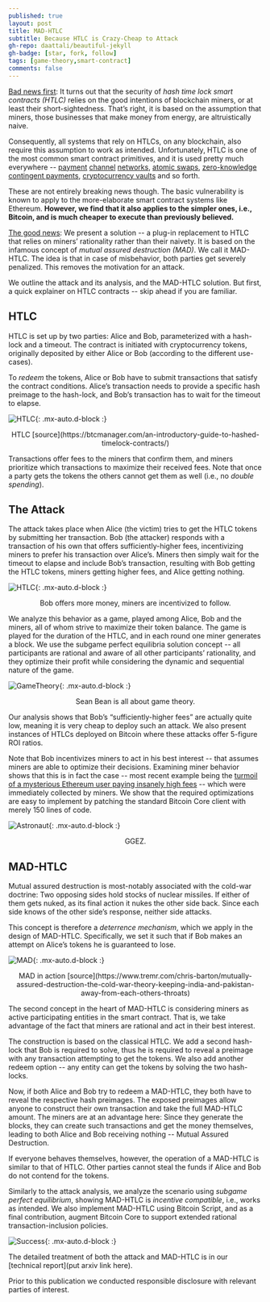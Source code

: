 ```yaml
---
published: true
layout: post
title: MAD-HTLC
subtitle: Because HTLC is Crazy-Cheap to Attack
gh-repo: daattali/beautiful-jekyll
gh-badge: [star, fork, follow]
tags: [game-theory,smart-contract] 
comments: false
---
```



<ins>Bad news first</ins>: It turns out that the security of _hash time lock smart contracts (HTLC)_ relies on the good intentions of blockchain miners, or at least their short-sightedness. That’s right, it is based on the assumption that miners, those businesses that make money from energy, are altruistically naive. 

Consequently, all systems that rely on HTLCs, on any blockchain, also require this assumption to work as intended. Unfortunately, HTLC is one of the most common smart contract primitives, and it is used pretty much everywhere -- [payment](https://blockstream.com/lightning/) [channel](https://lightning.engineering/) [networks](https://omg.network/), [atomic swaps](https://news.bitcoin.com/engineers-demonstrate-zcashbitcoin-atomic-swaps/), [zero-knowledge contingent payments](https://bitcoincore.org/en/2016/02/26/zero-knowledge-contingent-payments-announcement/), [cryptocurrency vaults](https://news.bitcoin.com/crypto-vaults-will-help-you-hodl/) and so forth.

These are not entirely breaking news though. The basic vulnerability is known to apply to the more-elaborate smart contract systems like Ethereum. **However, we find that it also applies to the simpler ones, i.e., Bitcoin, and is much cheaper to execute than previously believed.** 

<ins>The good news</ins>: We present a solution -- a plug-in replacement to HTLC that relies on miners’ rationality rather than their naivety. It is based on the infamous concept of _mutual assured destruction (MAD)_. We call it MAD-HTLC. The idea is that in case of misbehavior, both parties get severely penalized. This removes the motivation for an attack. 

We outline the attack and its analysis, and the MAD-HTLC solution. But first, a quick explainer on HTLC contracts -- skip ahead if you are familiar. 

## HTLC 
HTLC is set up by two parties: Alice and Bob, parameterized with a hash-lock and a timeout. The contract is initiated with cryptocurrency tokens, originally deposited by either Alice or Bob (according to the different use-cases).

To _redeem_ the tokens, Alice or Bob have to submit transactions that satisfy the contract conditions. Alice’s transaction needs to provide a specific hash preimage to the hash-lock, and Bob’s transaction has to wait for the timeout to elapse. 

![HTLC](https://lh6.googleusercontent.com/Yvt6UBAd_jwoqOkDtkT4mCbfqMfjaYkLsX7K77B0IU21MZBJhJ2oN9xzAGzefUxpZUDwSHb-tmGvlX8U1KspBIYThh_HifQvh625RjNEETBlHD_X9Qqip35PMOmUQjsoer8zeYAo){: .mx-auto.d-block :}
<p style="text-align: center;">HTLC [source](https://btcmanager.com/an-introductory-guide-to-hashed-timelock-contracts/)</p>

Transactions offer fees to the miners that confirm them, and miners prioritize which transactions to maximize their received fees. Note that once a party gets the tokens the others cannot get them as well (i.e., no _double spending_). 

## The Attack 
The attack takes place when Alice (the victim) tries to get the HTLC tokens by submitting her transaction. Bob (the attacker) responds with a transaction of his own that offers sufficiently-higher fees, incentivizing miners to prefer his transaction over Alice’s. Miners then simply wait for the timeout to elapse and include Bob’s transaction, resulting with Bob getting the HTLC tokens, miners getting higher fees, and Alice getting nothing.

![HTLC](https://lh3.googleusercontent.com/faS8jG_DgnbXvVLqP2BhG_rcN_hkVoLrQIm6gTuQXII4062sFa6_EdPPFWzGTaSVydflNimNife_j8Lz-RiCsO_2WkEg6BNsrwFGKiTOXQDWfwmX36rDhyInGwHrPcUkfShSDLPg){: .mx-auto.d-block :}
<p style="text-align: center;">Bob offers more money, miners are incentivized to follow.</p>

We analyze this behavior as a game, played among Alice, Bob and the miners, all of whom strive to maximize their token balance. The game is played for the duration of the HTLC, and in each round one miner generates a block. We use the subgame perfect equilibria solution concept -- all participants are rational and aware of all other participants’ rationality, and they optimize their profit while considering the dynamic and sequential nature of the game. 

![GameTheory](https://lh3.googleusercontent.com/PwnthBrdi7njB4DDV3gzIhrlRZLVMSMCMmMzDVnrcUOcKj264tLpEhY-gyg8SF7gv7umgaORrijRttIRymw7jFHq2R7vl89nkmTb9yD4kA9sEVpprBoC2kjr4aCTysYcvTT2Xig_){: .mx-auto.d-block :}
<p style="text-align: center;">Sean Bean is all about game theory.</p>


Our analysis shows that Bob’s “sufficiently-higher fees” are actually quite low, meaning it is very cheap to deploy such an attack. We also present instances of HTLCs deployed on Bitcoin where these attacks offer 5-figure ROI ratios. 

Note that Bob incentivizes miners to act in his best interest -- that assumes miners are able to optimize their decisions. Examining miner behavior shows that this is in fact the case -- most recent example being the [turmoil of a mysterious Ethereum user paying insanely high fees](https://news.bitcoin.com/nightmare-come-true-user-pays-2-6-million-in-transaction-fees-to-send-134-of-ether/) -- which were immediately collected by miners. We show that the required optimizations are easy to implement by patching the standard Bitcoin Core client with merely 150 lines of code.


![Astronaut](https://lh5.googleusercontent.com/cVKFUCvwfGrAU4ugUAujk61LGI8eo9E2pBtOixDw_4q4jp-0of4Dl-x6QeZVp_Usu7cX2d5GWCqVPPDx3I8U9tcX69-QUufUwye6a2A5QpVsFLr2ZGqjQNF2uz6xFaBYXPL2IAAC){: .mx-auto.d-block :}
<p style="text-align: center;">GGEZ.</p>


## MAD-HTLC
Mutual assured destruction is most-notably associated with the cold-war doctrine: Two opposing sides hold stocks of nuclear missiles. If either of them gets nuked, as its final action it nukes the other side back. Since each side knows of the other side’s response, neither side attacks.

This concept is therefore a _deterrence mechanism_, which we apply in the design of MAD-HTLC. Specifically, we set it such that if Bob makes an attempt on Alice’s tokens he is guaranteed to lose.

![MAD](https://lh6.googleusercontent.com/01arDr1EXU9LRd-Y7RRcYg6wKTCSUXCmVWKV37JlbhD_MgYDRYZzcq_exFmxq_52LYpxQckm8zoiL1V-1aCU-hNoqZ7G6hlZ48P9_ojSVIYgrXz-rTmQpVTM3a0DXZqa-9MgV5uk){: .mx-auto.d-block :}
<p style="text-align: center;">MAD in action [source](https://www.tremr.com/chris-barton/mutually-assured-destruction-the-cold-war-theory-keeping-india-and-pakistan-away-from-each-others-throats)</p>

The second concept in the heart of MAD-HTLC is considering miners as active participating entities in the smart contract. That is, we take advantage of the fact that miners are rational and act in their best interest. 

The construction is based on the classical HTLC. We add a second hash-lock that Bob is required to solve, thus he is required to reveal a preimage with any transaction attempting to get the tokens. We also add another redeem option -- any entity can get the tokens by solving the two hash-locks. 

Now, if both Alice and Bob try to redeem a MAD-HTLC, they both have to reveal the respective hash preimages. The exposed preimages allow anyone to construct their own transaction and take the full MAD-HTLC amount. The miners are at an advantage here: Since they generate the blocks, they can create such transactions and get the money themselves, leading to both Alice and Bob receiving nothing -- Mutual Assured Destruction. 

If everyone behaves themselves, however, the operation of a MAD-HTLC is similar to that of HTLC. Other parties cannot steal the funds if Alice and Bob do not contend for the tokens. 

Similarly to the attack analysis, we analyze the scenario using _subgame perfect equilibrium_, showing MAD-HTLC is _incentive compatible_, i.e., works as intended. We also implement MAD-HTLC using Bitcoin Script, and as a final contribution, augment Bitcoin Core to support extended rational transaction-inclusion policies.

![Success](https://lh3.googleusercontent.com/PxI6FXuYFZJOJldl82MLwkH0Z09MsTjg7_Itkf0YS7vmNEylUJd8IVdfOl7Wc_ujJcLlGZ5MMCq7cM9PCyZof-6wzXzlMvYR0cSH0LcDdWMroSNgWYDs6X9yur4xKGHOfhCOvmMM){: .mx-auto.d-block :}


The detailed treatment of both the attack and MAD-HTLC is in our [technical report](put arxiv link here). 

Prior to this publication we conducted responsible disclosure with relevant parties of interest.

